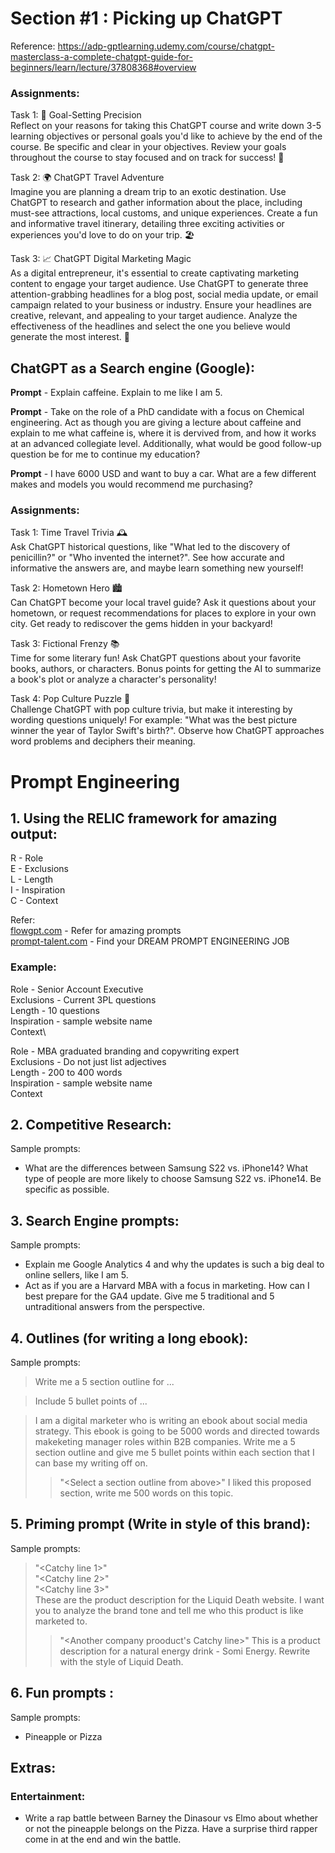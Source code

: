# Section #1 : Picking up ChatGPT
Reference: https://adp-gptlearning.udemy.com/course/chatgpt-masterclass-a-complete-chatgpt-guide-for-beginners/learn/lecture/37808368#overview

### Assignments:
Task 1: 🎯 Goal-Setting Precision \
Reflect on your reasons for taking this ChatGPT course and write down 3-5 learning objectives or personal goals you'd like to achieve by the end of the course. Be specific and clear in your objectives. Review your goals throughout the course to stay focused and on track for success! 🏹

Task 2: 🌍 ChatGPT Travel Adventure \
Imagine you are planning a dream trip to an exotic destination. Use ChatGPT to research and gather information about the place, including must-see attractions, local customs, and unique experiences. Create a fun and informative travel itinerary, detailing three exciting activities or experiences you'd love to do on your trip. 🏖️

Task 3: 📈 ChatGPT Digital Marketing Magic \
As a digital entrepreneur, it's essential to create captivating marketing content to engage your target audience. Use ChatGPT to generate three attention-grabbing headlines for a blog post, social media update, or email campaign related to your business or industry. Ensure your headlines are creative, relevant, and appealing to your target audience. Analyze the effectiveness of the headlines and select the one you believe would generate the most interest. 🎯

## ChatGPT as a Search engine (Google):
**Prompt** - Explain caffeine. Explain to me like I am 5. 

**Prompt** - Take on the role of a PhD candidate with a focus on Chemical engineering. Act as though you are giving a lecture about caffeine and explain to me what caffeine is, where it is dervived from, and how it works at an advanced collegiate level.
Additionally, what would be good follow-up question be for me to continue my education?

**Prompt** - I have 6000 USD and want to buy a car. What are a few different makes and models you would recommend me purchasing?

### Assignments:
Task 1: Time Travel Trivia 🕰️ \
Ask ChatGPT historical questions, like "What led to the discovery of penicillin?" or "Who invented the internet?". See how accurate and informative the answers are, and maybe learn something new yourself!

Task 2: Hometown Hero 🏙️ \
Can ChatGPT become your local travel guide? Ask it questions about your hometown, or request recommendations for places to explore in your own city. Get ready to rediscover the gems hidden in your backyard!

Task 3: Fictional Frenzy 📚 \
Time for some literary fun! Ask ChatGPT questions about your favorite books, authors, or characters. Bonus points for getting the AI to summarize a book's plot or analyze a character's personality!

Task 4: Pop Culture Puzzle 🧩 \
Challenge ChatGPT with pop culture trivia, but make it interesting by wording questions uniquely! For example: "What was the best picture winner the year of Taylor Swift's birth?". Observe how ChatGPT approaches word problems and deciphers their meaning.

# Prompt Engineering
## 1. Using the RELIC framework for amazing output:
R - Role\
E - Exclusions\
L - Length\
I - Inspiration\
C - Context

Refer: \
[flowgpt.com](https://flowgpt.com/)  - Refer for amazing prompts\
[prompt-talent.com](https://www.prompt-talent.com/) - Find your DREAM PROMPT ENGINEERING JOB

### Example:
Role - Senior Account Executive\
Exclusions - Current 3PL questions\
Length - 10 questions \
Inspiration - sample website name\
Context\

Role - MBA graduated branding and copywriting expert\
Exclusions - Do not just list adjectives\
Length - 200 to 400 words \
Inspiration - sample website name\
Context

## 2. Competitive Research:
Sample prompts:
* What are the differences between Samsung S22 vs. iPhone14? What type of people are more likely to choose Samsung S22 vs. iPhone14. Be specific as possible.

## 3. Search Engine prompts:
Sample prompts:
* Explain me Google Analytics 4 and why the updates is such a big deal to online sellers, like I am 5.
* Act as if you are a Harvard MBA with a focus in marketing. How can I best prepare for the GA4 update. Give me 5 traditional and 5 untraditional answers from the perspective.

## 4. Outlines (for writing a long ebook):
Sample prompts:
> Write me a 5 section outline for ...

> Include 5 bullet points of ...

> I am a digital marketer who is writing an ebook about social media strategy. This ebook is going to be 5000 words and directed towards makeketing manager roles within B2B companies. Write me a 5 section outline and give me 5 bullet points within each section that I can base my writing off on.
>>  "\<Select a section outline from above\>" I liked this proposed section, write me 500 words on this topic.

## 5. Priming prompt (Write in style of this brand):
Sample prompts:
> "\<Catchy line 1\>"\
"\<Catchy line 2\>"\
"\<Catchy line 3\>" \
These are the product description for the Liquid Death website. I want you to analyze the brand tone and tell me who this product is like marketed to.
>> "\<Another company prooduct's Catchy line\>" This is a product description for a natural energy drink - Somi Energy. Rewrite with the style of Liquid Death.

## 6. Fun prompts :
Sample prompts:
* Pineapple or Pizza


## Extras:
### Entertainment:
* Write a rap battle between Barney the Dinasour vs Elmo about whether or not the pineapple belongs on the Pizza. Have a surprise third rapper come in at the end and win the battle.




